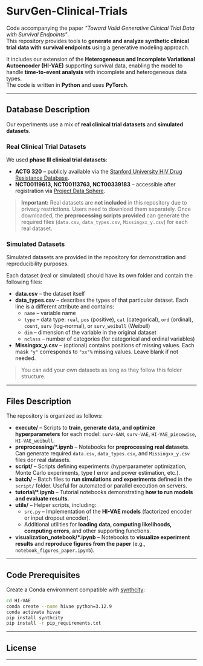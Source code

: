 # SurvGen-Clinical-Trials

Code accompanying the paper *"Toward Valid Generative Clinical Trial Data with Survival Endpoints"*.  
This repository provides tools to **generate and analyze synthetic clinical trial data with survival endpoints** using a generative modeling approach.

It includes our extension of the **Heterogeneous and Incomplete Variational Autoencoder (HI-VAE)** supporting survival data, enabling the model to handle **time-to-event analysis** with incomplete and heterogeneous data types.  
The code is written in **Python** and uses **PyTorch**.

---

<!-- ## Table of Contents
1. [Database Description](#database-description)
2. [Files Description](#files-description)
3. [Code Prerequisites](#code-prerequisites)
4. [Citation](#citation)
5. [License](#license)
<!-- --- -->

## Database Description

Our experiments use a mix of **real clinical trial datasets** and **simulated datasets**.  

### Real Clinical Trial Datasets

We used **phase III clinical trial datasets**:  

* **ACTG 320** – publicly available via the [Stanford University HIV Drug Resistance Database](https://hivdb.stanford.edu/pages/clinicalStudyData/ACTG320.html).  
* **NCT00119613, NCT00113763, NCT00339183** – accessible after registration via [Project Data Sphere](https://data.projectdatasphere.org).  

> **Important:** Real datasets are **not included** in this repository due to privacy restrictions. Users need to download them separately. Once downloaded, the **preprocessing scripts provided** can generate the required files (`data.csv`, `data_types.csv`, `Missingxx_y.csv`) for each real dataset.

### Simulated Datasets

Simulated datasets are provided in the repository for demonstration and reproducibility purposes.  

Each dataset (real or simulated) should have its own folder and contain the following files:  
* **data.csv** – the dataset itself  
* **data_types.csv** – describes the types of that particular dataset. Each line is a different attribute and contains:  
    * `name` – variable name  
    * `type` – data type: `real`, `pos` (positive), `cat` (categorical), `ord` (ordinal), `count`, `surv` (log-normal), or `surv_weibull` (Weibull)  
    * `dim` – dimension of the variable in the original dataset  
    * `nclass` – number of categories (for categorical and ordinal variables)  
* **Missingxx_y.csv** – (optional) contains positions of missing values. Each mask `"y"` corresponds to `"xx"%` missing values. Leave blank if not needed.  

> You can add your own datasets as long as they follow this folder structure.  

---

## Files Description

The repository is organized as follows:

* **execute/** – Scripts to **train, generate data, and optimize hyperparameters** for each model: `surv-GAN`, `surv-VAE`, `HI-VAE_piecewise`, `HI-VAE_weibull`.  
* **preprocessing/*.ipynb** – Notebooks for **preprocessing real datasets**. Can generate required `data.csv`, `data_types.csv`, and `Missingxx_y.csv` files dor real datasets.  
* **script/** – Scripts defining experiments (hyperparameter optimization, Monte Carlo experiments, type I error and power estimation, etc.).  
* **batch/** – Batch files to **run simulations and experiments** defined in the `script/` folder. Useful for automated or parallel execution on servers.
* **tutorial/*.ipynb** – Tutorial notebooks demonstrating **how to run models and evaluate results**.  
* **utils/** – Helper scripts, including:  
	- `src.py` – Implementation of the **HI-VAE models** (factorized encoder or input dropout encoder).  
	- Additional utilities for **loading data, computing likelihoods, computing errors**, and other supporting functions.  
* **visualization_notebook/*.ipynb** – Notebooks to **visualize experiment results** and **reproduce figures from the paper** (e.g., `notebook_figures_paper.ipynb`).

---

## Code Prerequisites

Create a Conda environment compatible with [synthcity](https://github.com/vanderschaarlab/synthcity):

```bash
cd HI-VAE
conda create --name hivae python=3.12.9
conda activate hivae
pip install synthcity
pip install -r pip_requirements.txt
```

---

## License 

---




